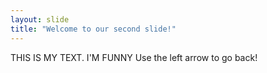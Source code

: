 ```yaml
---
layout: slide
title: "Welcome to our second slide!"
---
```

THIS IS MY TEXT. I'M FUNNY
Use the left arrow to go back!